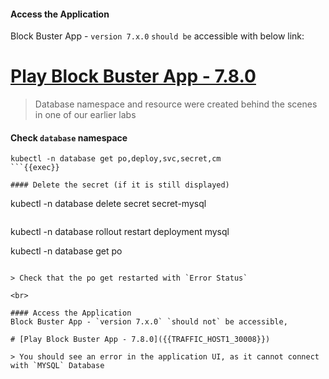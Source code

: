 #### Access the Application
Block Buster App - `version 7.x.0` `should be` accessible with below link:

# [Play Block Buster App - 7.8.0]({{TRAFFIC_HOST1_30008}})


> Database namespace and resource were created behind the scenes in one of our earlier labs

#### Check `database` namespace
```
kubectl -n database get po,deploy,svc,secret,cm
```{{exec}}

#### Delete the secret (if it is still displayed)
```
kubectl -n database delete secret secret-mysql
```{{exec}}

```
kubectl -n database rollout restart deployment mysql

kubectl -n database get po
```

> Check that the po get restarted with `Error Status`

<br>

#### Access the Application
Block Buster App - `version 7.x.0` `should not` be accessible,

# [Play Block Buster App - 7.8.0]({{TRAFFIC_HOST1_30008}})

> You should see an error in the application UI, as it cannot connect with `MYSQL` Database